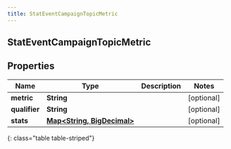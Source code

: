 ```yaml
---
title: StatEventCampaignTopicMetric
---
```

## StatEventCampaignTopicMetric


## Properties

| Name | Type | Description | Notes |
| ------------ | ------------- | ------------- | ------------- |
| **metric** | <!----><!---->**String**<!----> |  |  [optional] |
| **qualifier** | <!----><!---->**String**<!----> |  |  [optional] |
| **stats** | <!----><!---->[**Map&lt;String, BigDecimal&gt;**](BigDecimal.html)<!----> |  |  [optional] |
{: class="table table-striped"}



